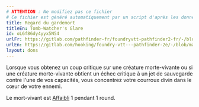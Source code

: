 ```yaml
---
# ATTENTION : Ne modifiez pas ce fichier
# Ce fichier est généré automatiquement par un script d'après les données du module Foundry VTT officiel et de sa traduction
title: Regard du gardemort
titleEn: Tomb-Watcher's Glare
id: oL6f86dy4yyx5N54
urlFr: https://gitlab.com/pathfinder-fr/foundryvtt-pathfinder2-fr/-/blob/master/data/feats/oL6f86dy4yyx5N54.htm
urlEn: https://gitlab.com/hooking/foundry-vtt---pathfinder-2e/-/blob/master/packs/data/feats.db/tomb-watcher-s-glare.json
layout: dons
---
```

Lorsque vous obtenez un coup critique sur une créature morte-vivante ou si une créature morte-vivante obtient un échec critique à un jet de sauvegarde contre l'une de vos capacités, vous concentrez votre courroux divin dans le cœur de votre ennemi.

Le mort-vivant est [Affaibli](../conditions/affaibli.html) 1 pendant 1 round.
